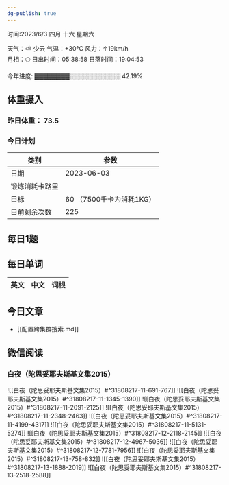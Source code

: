 ```yaml
---
dg-publish: true
---
```



时间:2023/6/3 四月 十六 星期六

天气：⛅️  少云 气温：+30°C 风力：↑19km/h  
月相：🌕 日出时间：05:38:58 日落时间：19:04:53

今年进度: ▓▓▓▓▓▓▓▓░░░░░░░░░░░░ 42.19%

## 体重摄入

### 昨日体重： 73.5
### 今日计划

| 类别           | 参数                    |
| -------------- | ----------------------- |
| 日期           | 2023-06-03               |
| 锻炼消耗卡路里 | |
| 目标           | 60      （7500千卡为消耗1KG）                |
| 目前剩余次数               |        225                  |



## 每日1题


## 每日单词

| 英文       | 中文       |词根|
| ---------- | ---------- | ---|


## 今日文章

- [[配置跨集群搜索.md]]


## 微信阅读

<!-- start of weread -->

### 白夜（陀思妥耶夫斯基文集2015）
![[白夜（陀思妥耶夫斯基文集2015）#^31808217-11-691-767]]
![[白夜（陀思妥耶夫斯基文集2015）#^31808217-11-1345-1390]]
![[白夜（陀思妥耶夫斯基文集2015）#^31808217-11-2091-2125]]
![[白夜（陀思妥耶夫斯基文集2015）#^31808217-11-2348-2463]]
![[白夜（陀思妥耶夫斯基文集2015）#^31808217-11-4199-4317]]
![[白夜（陀思妥耶夫斯基文集2015）#^31808217-11-5131-5274]]
![[白夜（陀思妥耶夫斯基文集2015）#^31808217-12-2118-2145]]
![[白夜（陀思妥耶夫斯基文集2015）#^31808217-12-4967-5036]]
![[白夜（陀思妥耶夫斯基文集2015）#^31808217-12-7781-7956]]
![[白夜（陀思妥耶夫斯基文集2015）#^31808217-13-758-832]]
![[白夜（陀思妥耶夫斯基文集2015）#^31808217-13-1888-2019]]
![[白夜（陀思妥耶夫斯基文集2015）#^31808217-13-2518-2588]]

<!-- end of weread -->
